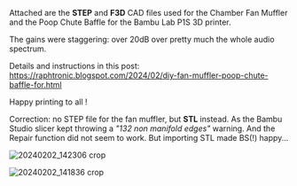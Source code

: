 Attached are the **STEP** and **F3D** CAD files used for the Chamber Fan Muffler and the Poop Chute Baffle for the Bambu Lab P1S 3D printer.

The gains were staggering: over 20dB over pretty much the whole audio spectrum.

Details and instructions in this post: https://raphtronic.blogspot.com/2024/02/diy-fan-muffler-poop-chute-baffle-for.html

Happy printing to all !

Correction: no STEP file for the fan muffler, but **STL** instead. As the Bambu Studio slicer kept throwing a _"132 non manifold edges"_ warning. And the Repair function did not seem to work. But importing STL made BS(!) happy...

![20240202_142306 crop](https://github.com/RaphTronic/P1S_Silencers/assets/35200718/13809393-84c7-4526-9145-b7f180a1fbdd)

![20240202_141836 crop](https://github.com/RaphTronic/P1S_Silencers/assets/35200718/f8ccb6de-4b41-4c44-a055-493747397ca2)
